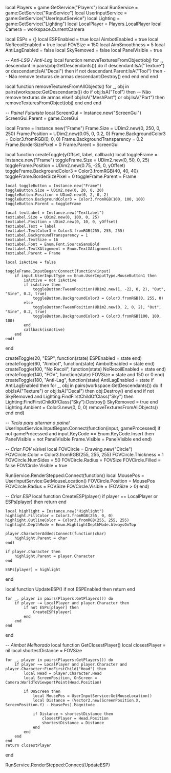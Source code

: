 local Players = game:GetService("Players")
local RunService = game:GetService("RunService")
local UserInputService = game:GetService("UserInputService")
local Lighting = game:GetService("Lighting")
local LocalPlayer = Players.LocalPlayer
local Camera = workspace.CurrentCamera

local ESPs = {}
local ESPEnabled = true
local AimbotEnabled = true
local NoRecoilEnabled = true
local FOVSize = 150
local AimSmoothness = 5
local AntiLagEnabled = false
local SkyRemoved = false
local PanelVisible = true

-- *Anti-LSG / Anti-Lag*
local function removeTexturesFromObject(obj)
    for _, descendant in pairs(obj:GetDescendants()) do
        if descendant:IsA("Texture") or descendant:IsA("Decal") then
            if not descendant.Parent:IsA("Tool") then -- Não remove texturas de armas
                descendant:Destroy()
            end
        end
    end
end

local function removeTexturesFromAllObjects()
    for _, obj in pairs(workspace:GetDescendants()) do
        if obj:IsA("Tool") then
            -- Não remove texturas de armas
        elseif obj:IsA("MeshPart") or obj:IsA("Part") then
            removeTexturesFromObject(obj)
        end
    end
end

-- *Painel Futurista*
local ScreenGui = Instance.new("ScreenGui")
ScreenGui.Parent = game.CoreGui

local Frame = Instance.new("Frame")
Frame.Size = UDim2.new(0, 250, 0, 250)
Frame.Position = UDim2.new(0.05, 0, 0.2, 0)
Frame.BackgroundColor3 = Color3.fromRGB(0, 0, 0)
Frame.BackgroundTransparency = 0.2
Frame.BorderSizePixel = 0
Frame.Parent = ScreenGui

local function createToggle(yOffset, label, callback)
    local toggleFrame = Instance.new("Frame")
    toggleFrame.Size = UDim2.new(0, 50, 0, 25)
    toggleFrame.Position = UDim2.new(0.75, -25, 0, yOffset)
    toggleFrame.BackgroundColor3 = Color3.fromRGB(40, 40, 40)
    toggleFrame.BorderSizePixel = 0
    toggleFrame.Parent = Frame

    local toggleButton = Instance.new("Frame")
    toggleButton.Size = UDim2.new(0, 20, 0, 20)
    toggleButton.Position = UDim2.new(0, 2, 0, 2)
    toggleButton.BackgroundColor3 = Color3.fromRGB(100, 100, 100)
    toggleButton.Parent = toggleFrame

    local textLabel = Instance.new("TextLabel")
    textLabel.Size = UDim2.new(0, 100, 0, 25)
    textLabel.Position = UDim2.new(0, 10, 0, yOffset)
    textLabel.Text = label
    textLabel.TextColor3 = Color3.fromRGB(255, 255, 255)
    textLabel.BackgroundTransparency = 1
    textLabel.TextSize = 16
    textLabel.Font = Enum.Font.SourceSansBold
    textLabel.TextXAlignment = Enum.TextXAlignment.Left
    textLabel.Parent = Frame

    local isActive = false

    toggleFrame.InputBegan:Connect(function(input)
        if input.UserInputType == Enum.UserInputType.MouseButton1 then
            isActive = not isActive
            if isActive then
                toggleButton:TweenPosition(UDim2.new(1, -22, 0, 2), "Out", "Sine", 0.2, true)
                toggleButton.BackgroundColor3 = Color3.fromRGB(0, 255, 0)
            else
                toggleButton:TweenPosition(UDim2.new(0, 2, 0, 2), "Out", "Sine", 0.2, true)
                toggleButton.BackgroundColor3 = Color3.fromRGB(100, 100, 100)
            end
            callback(isActive)
        end
    end)
end

createToggle(20, "ESP", function(state) ESPEnabled = state end)
createToggle(60, "Aimbot", function(state) AimbotEnabled = state end)
createToggle(100, "No Recoil", function(state) NoRecoilEnabled = state end)
createToggle(140, "FOV", function(state) FOVSize = state and 150 or 0 end)
createToggle(180, "Anti-Lag", function(state)
    AntiLagEnabled = state
    if AntiLagEnabled then
        for _, obj in pairs(workspace:GetDescendants()) do
            if obj:IsA("Texture") or obj:IsA("Decal") then
                obj:Destroy()
            end
        end
        if not SkyRemoved and Lighting:FindFirstChildOfClass("Sky") then
            Lighting:FindFirstChildOfClass("Sky"):Destroy()
            SkyRemoved = true
        end
        Lighting.Ambient = Color3.new(0, 0, 0)
        removeTexturesFromAllObjects()
    end
end)

-- *Tecla para alternar o painel*
UserInputService.InputBegan:Connect(function(input, gameProcessed)
    if not gameProcessed and input.KeyCode == Enum.KeyCode.Insert then
        PanelVisible = not PanelVisible
        Frame.Visible = PanelVisible
    end
end)

-- *Criar FOV visível*
local FOVCircle = Drawing.new("Circle")
FOVCircle.Color = Color3.fromRGB(255, 255, 255)
FOVCircle.Thickness = 1
FOVCircle.NumSides = 50
FOVCircle.Radius = FOVSize
FOVCircle.Filled = false
FOVCircle.Visible = true

RunService.RenderStepped:Connect(function()
    local MousePos = UserInputService:GetMouseLocation()
    FOVCircle.Position = MousePos
    FOVCircle.Radius = FOVSize
    FOVCircle.Visible = (FOVSize > 0)
end)

-- *Criar ESP*
local function CreateESP(player)
    if player == LocalPlayer or ESPs[player] then return end

    local highlight = Instance.new("Highlight")
    highlight.FillColor = Color3.fromRGB(255, 0, 0)
    highlight.OutlineColor = Color3.fromRGB(255, 255, 255)
    highlight.DepthMode = Enum.HighlightDepthMode.AlwaysOnTop
    
    player.CharacterAdded:Connect(function(char)
        highlight.Parent = char
    end)
    
    if player.Character then
        highlight.Parent = player.Character
    end

    ESPs[player] = highlight
end

local function UpdateESP()
    if not ESPEnabled then return end

    for _, player in pairs(Players:GetPlayers()) do
        if player ~= LocalPlayer and player.Character then
            if not ESPs[player] then
                CreateESP(player)
            end
        end
    end
end

-- *Aimbot Melhorado*
local function GetClosestPlayer()
    local closestPlayer = nil
    local shortestDistance = FOVSize

    for _, player in pairs(Players:GetPlayers()) do
        if player ~= LocalPlayer and player.Character and player.Character:FindFirstChild("Head") then
            local Head = player.Character.Head
            local ScreenPosition, OnScreen = Camera:WorldToViewportPoint(Head.Position)

            if OnScreen then
                local MousePos = UserInputService:GetMouseLocation()
                local Distance = (Vector2.new(ScreenPosition.X, ScreenPosition.Y) - MousePos).Magnitude

                if Distance < shortestDistance then
                    closestPlayer = Head.Position
                    shortestDistance = Distance
                end
            end
        end
    end
    return closestPlayer
end

RunService.RenderStepped:Connect(UpdateESP)
